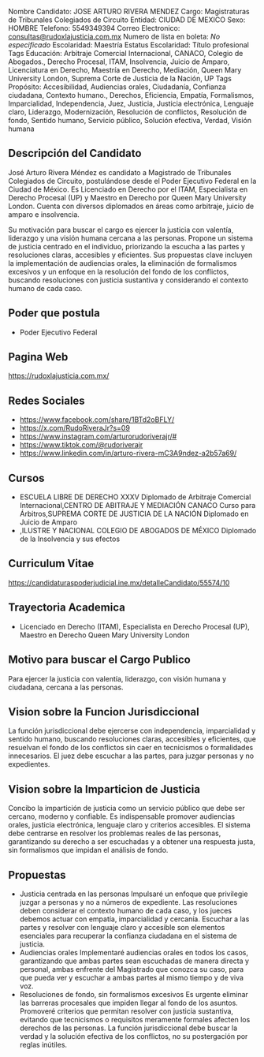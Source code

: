Nombre Candidato: JOSE ARTURO RIVERA MENDEZ
Cargo: Magistraturas de Tribunales Colegiados de Circuito
Entidad: CIUDAD DE MEXICO
Sexo: HOMBRE
Telefono: 5549349394
Correo Electronico: consultas@rudoxlajusticia.com.mx
Numero de lista en boleta: *No especificado*
Escolaridad: Maestría
Estatus Escolaridad: Título profesional
Tags Educación: Arbitraje Comercial Internacional, CANACO, Colegio de Abogados., Derecho Procesal, ITAM, Insolvencia, Juicio de Amparo, Licenciatura en Derecho, Maestría en Derecho, Mediación, Queen Mary University London, Suprema Corte de Justicia de la Nación, UP
Tags Propósito: Accesibilidad, Audiencias orales, Ciudadanía, Confianza ciudadana, Contexto humano., Derechos, Eficiencia, Empatía, Formalismos, Imparcialidad, Independencia, Juez, Justicia, Justicia electrónica, Lenguaje claro, Liderazgo, Modernización, Resolución de conflictos, Resolución de fondo, Sentido humano, Servicio público, Solución efectiva, Verdad, Visión humana


## Descripción del Candidato 

José Arturo Rivera Méndez es candidato a Magistrado de Tribunales Colegiados de Circuito, postulándose desde el Poder Ejecutivo Federal en la Ciudad de México. Es Licenciado en Derecho por el ITAM, Especialista en Derecho Procesal (UP) y Maestro en Derecho por Queen Mary University London. Cuenta con diversos diplomados en áreas como arbitraje, juicio de amparo e insolvencia.

Su motivación para buscar el cargo es ejercer la justicia con valentía, liderazgo y una visión humana cercana a las personas. Propone un sistema de justicia centrado en el individuo, priorizando la escucha a las partes y resoluciones claras, accesibles y eficientes. Sus propuestas clave incluyen la implementación de audiencias orales, la eliminación de formalismos excesivos y un enfoque en la resolución del fondo de los conflictos, buscando resoluciones con justicia sustantiva y considerando el contexto humano de cada caso.


## Poder que postula

- Poder Ejecutivo Federal


## Pagina Web

https://rudoxlajusticia.com.mx/


## Redes Sociales

- https://www.facebook.com/share/1BTd2oBFLY/
- https://x.com/RudoRiveraJr?s=09
- https://www.instagram.com/arturorudoriverajr/#
- https://www.tiktok.com/@rudoriverajr
- https://www.linkedin.com/in/arturo-rivera-mC3A9ndez-a2b57a69/


## Cursos

- ESCUELA LIBRE DE DERECHO   XXXV Diplomado de Arbitraje Comercial Internacional,CENTRO DE ABITRAJE Y MEDIACIÓN CANACO   Curso para Árbitros,SUPREMA CORTE DE JUSTICIA DE LA NACIÓN   Diplomado en Juicio de Amparo
- ,ILUSTRE Y NACIONAL COLEGIO DE ABOGADOS DE MÉXICO   Diplomado de la Insolvencia y sus efectos


## Curriculum Vitae

https://candidaturaspoderjudicial.ine.mx/detalleCandidato/55574/10


## Trayectoria Academica

- Licenciado en Derecho (ITAM), Especialista en Derecho Procesal (UP), Maestro en Derecho Queen Mary University  London


## Motivo para buscar el Cargo Publico

Para ejercer la justicia con valentía, liderazgo, con visión humana y ciudadana, cercana a las personas.


## Vision sobre la Funcion Jurisdiccional

La función jurisdiccional debe ejercerse con independencia, imparcialidad y sentido humano, buscando resoluciones claras, accesibles y eficientes, que resuelvan el fondo de los conflictos sin caer en tecnicismos o formalidades innecesarios. El juez debe escuchar a las partes, para juzgar personas y no expedientes.


## Vision sobre la Imparticion de Justicia

Concibo la impartición de justicia como un servicio público que debe ser cercano, moderno y confiable. Es indispensable promover audiencias orales, justicia electrónica, lenguaje claro y criterios accesibles. El sistema debe centrarse en resolver los problemas reales de las personas, garantizando su derecho a ser escuchadas y a obtener una respuesta justa, sin formalismos que impidan el análisis de fondo.


## Propuestas

- Justicia centrada en las personas Impulsaré un enfoque que privilegie juzgar a personas y no a números de expediente. Las resoluciones deben considerar el contexto humano de cada caso, y los jueces debemos actuar con empatía, imparcialidad y cercanía. Escuchar a las partes y resolver con lenguaje claro y accesible son elementos esenciales para recuperar la confianza ciudadana en el sistema de justicia.
- Audiencias orales Implementaré audiencias orales en todos los casos, garantizando que ambas partes sean escuchadas de manera directa y personal, ambas enfrente del Magistrado que conozca su caso, para que pueda ver y escuchar a ambas partes al mismo tiempo y de viva voz.
- Resoluciones de fondo, sin formalismos excesivos Es urgente eliminar las barreras procesales que impiden llegar al fondo de los asuntos. Promoveré criterios que permitan resolver con justicia sustantiva, evitando que tecnicismos o requisitos meramente formales afecten los derechos de las personas. La función jurisdiccional debe buscar la verdad y la solución efectiva de los conflictos, no su postergación por reglas inútiles.

